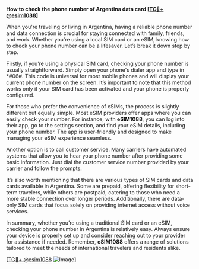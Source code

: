 **How to check the phone number of Argentina data card [[TG💪+ @esim1088](https://t.me/s/esim1088)]**

When you're traveling or living in Argentina, having a reliable phone number and data connection is crucial for staying connected with family, friends, and work. Whether you're using a local SIM card or an eSIM, knowing how to check your phone number can be a lifesaver. Let’s break it down step by step.

Firstly, if you’re using a physical SIM card, checking your phone number is usually straightforward. Simply open your phone's dialer app and type in *#06#. This code is universal for most mobile phones and will display your current phone number on the screen. It’s important to note that this method works only if your SIM card has been activated and your phone is properly configured.

For those who prefer the convenience of eSIMs, the process is slightly different but equally simple. Most eSIM providers offer apps where you can easily check your number. For instance, with **eSIM1088**, you can log into their app, go to the settings section, and find your eSIM details, including your phone number. The app is user-friendly and designed to make managing your eSIM experience seamless.

Another option is to call customer service. Many carriers have automated systems that allow you to hear your phone number after providing some basic information. Just dial the customer service number provided by your carrier and follow the prompts.

It’s also worth mentioning that there are various types of SIM cards and data cards available in Argentina. Some are prepaid, offering flexibility for short-term travelers, while others are postpaid, catering to those who need a more stable connection over longer periods. Additionally, there are data-only SIM cards that focus solely on providing internet access without voice services.

In summary, whether you’re using a traditional SIM card or an eSIM, checking your phone number in Argentina is relatively easy. Always ensure your device is properly set up and consider reaching out to your provider for assistance if needed. Remember, **eSIM1088** offers a range of solutions tailored to meet the needs of international travelers and residents alike. 

[[TG💪+ @esim1088](https://t.me/s/esim1088) ![Image](https://i.postimg.cc/Y0z9fWf4/image.png)]